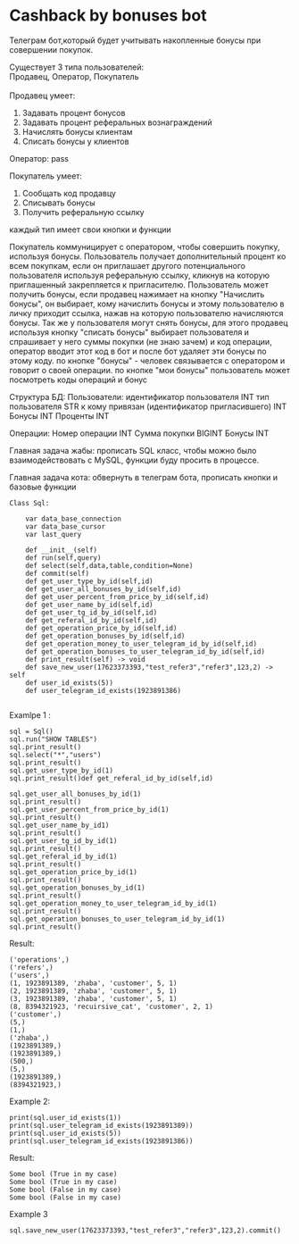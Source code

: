 # Cashback by bonuses bot

Телеграм бот,который будет учитывать накопленные бонусы при совершении покупок. 

Существует 3 типа пользователей:<br>
Продавец, Оператор, Покупатель<br>
<br>
Продавец умеет:<br> 
  1. Задавать процент бонусов 
  2. Задавать процент реферальных вознаграждений
  3. Начислять бонусы клиентам
  4. Списать бонусы у клиентов

Оператор:
  pass

Покупатель умеет:
  1. Сообщать код продавцу
  2. Списывать бонусы
  3. Получить реферальную ссылку

каждый тип имеет свои кнопки и функции

Покупатель коммуницирует с оператором, чтобы совершить покупку, 
используя бонусы. Пользователь получает дополнительный процент 
ко всем покупкам, если он приглашает другого потенциального 
пользователя используя реферальную ссылку, 
кликнув на которую приглашенный закрепляется к пригласителю.
Пользователь может получить бонусы, если продавец нажимает на кнопку 
"Начислить бонусы", он выбирает, кому начислить бонусы и этому 
пользователю в личку приходит ссылка, нажав на которую пользователю 
начисляются бонусы. Так же у пользователя могут снять бонусы, 
для этого продавец используя кнопку "списать бонусы" выбирает 
пользователя и спрашивает у него суммы покупки (не знаю зачем) и 
код операции, оператор вводит этот код в бот и после бот удаляет 
эти бонусы по этому коду. по кнопке "бонусы" - человек связывается
с оператором и говорит о своей операции. по кнопке "мои бонусы" 
пользователь может посмотреть коды операций и бонус


Структура БД:
Пользователи:
 идентификатор пользователя INT
 тип пользователя STR
 к кому привязан (идентификатор пригласившего) INT
 Бонусы INT
 Проценты INT

Операции:
 Номер операции INT
 Сумма покупки BIGINT
 Бонусы INT

Главная задача жабы: прописать SQL класс, чтобы можно было взаимодействовать с MySQL, функции буду просить в процессе.

Главная задача кота: обвернуть в телеграм бота, прописать кнопки и базовые функции
```
Class Sql:

    var data_base_connection
    var data_base_cursor
    var last_query

    def __init__(self)
    def run(self,query)
    def select(self,data,table,condition=None)
    def commit(self)
    def get_user_type_by_id(self,id)
    def get_user_all_bonuses_by_id(self,id)
    def get_user_percent_from_price_by_id(self,id)
    def get_user_name_by_id(self,id)
    def get_user_tg_id_by_id(self,id)
    def get_referal_id_by_id(self,id)
    def get_operation_price_by_id(self,id)
    def get_operation_bonuses_by_id(self,id)
    def get_operation_money_to_user_telegram_id_by_id(self,id)
    def get_operation_bonuses_to_user_telegram_id_by_id(self,id) 
    def print_result(self) -> void
    def save_new_user(17623373393,"test_refer3","refer3",123,2) -> self
    def user_id_exists(5))
    def user_telegram_id_exists(1923891386)
    
```

Examlpe 1 :

```
sql = Sql()
sql.run("SHOW TABLES")
sql.print_result()
sql.select("*","users")
sql.print_result()
sql.get_user_type_by_id(1)
sql.print_result()def get_referal_id_by_id(self,id)

sql.get_user_all_bonuses_by_id(1)
sql.print_result()
sql.get_user_percent_from_price_by_id(1)
sql.print_result()
sql.get_user_name_by_id1)
sql.print_result()
sql.get_user_tg_id_by_id(1)
sql.print_result()
sql.get_referal_id_by_id(1)
sql.print_result()
sql.get_operation_price_by_id(1)
sql.print_result()
sql.get_operation_bonuses_by_id(1)
sql.print_result()
sql.get_operation_money_to_user_telegram_id_by_id(1)
sql.print_result()
sql.get_operation_bonuses_to_user_telegram_id_by_id(1)
sql.print_result()
```

Result:
```
('operations',)
('refers',)
('users',)
(1, 1923891389, 'zhaba', 'customer', 5, 1)
(2, 1923891389, 'zhaba', 'customer', 5, 1)
(3, 1923891389, 'zhaba', 'customer', 5, 1)
(8, 8394321923, 'recuirsive_cat', 'customer', 2, 1)
('customer',)
(5,)
(1,)
('zhaba',)
(1923891389,)
(1923891389,)
(500,)
(5,)
(1923891389,)
(8394321923,)
```

Example 2:
```
print(sql.user_id_exists(1))
print(sql.user_telegram_id_exists(1923891389))
print(sql.user_id_exists(5))
print(sql.user_telegram_id_exists(1923891386))
```
Result:
```
Some bool (True in my case)
Some bool (True in my case)
Some bool (False in my case)
Some bool (False in my case)
```

Example 3
```
sql.save_new_user(17623373393,"test_refer3","refer3",123,2).commit()
```


